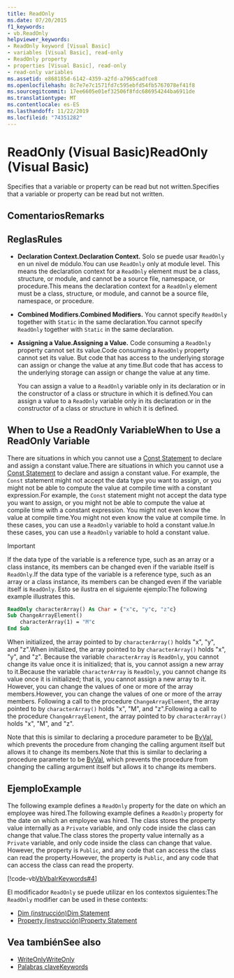 ```yaml
---
title: ReadOnly
ms.date: 07/20/2015
f1_keywords:
- vb.ReadOnly
helpviewer_keywords:
- ReadOnly keyword [Visual Basic]
- variables [Visual Basic], read-only
- ReadOnly property
- properties [Visual Basic], read-only
- read-only variables
ms.assetid: e868185d-6142-4359-a2fd-a7965cadfce8
ms.openlocfilehash: 8c7e7e7c1571fd7c595ebfd54fb5767078ef41f8
ms.sourcegitcommit: 17ee6605e01ef32506f8fdc686954244ba6911de
ms.translationtype: MT
ms.contentlocale: es-ES
ms.lasthandoff: 11/22/2019
ms.locfileid: "74351282"
---
```

# <a name="readonly-visual-basic"></a><span data-ttu-id="8d06e-102">ReadOnly (Visual Basic)</span><span class="sxs-lookup"><span data-stu-id="8d06e-102">ReadOnly (Visual Basic)</span></span>
<span data-ttu-id="8d06e-103">Specifies that a variable or property can be read but not written.</span><span class="sxs-lookup"><span data-stu-id="8d06e-103">Specifies that a variable or property can be read but not written.</span></span>

## <a name="remarks"></a><span data-ttu-id="8d06e-104">Comentarios</span><span class="sxs-lookup"><span data-stu-id="8d06e-104">Remarks</span></span>

## <a name="rules"></a><span data-ttu-id="8d06e-105">Reglas</span><span class="sxs-lookup"><span data-stu-id="8d06e-105">Rules</span></span>

- <span data-ttu-id="8d06e-106">**Declaration Context.**</span><span class="sxs-lookup"><span data-stu-id="8d06e-106">**Declaration Context.**</span></span> <span data-ttu-id="8d06e-107">Solo se puede usar `ReadOnly` en un nivel de módulo.</span><span class="sxs-lookup"><span data-stu-id="8d06e-107">You can use `ReadOnly` only at module level.</span></span> <span data-ttu-id="8d06e-108">This means the declaration context for a `ReadOnly` element must be a class, structure, or module, and cannot be a source file, namespace, or procedure.</span><span class="sxs-lookup"><span data-stu-id="8d06e-108">This means the declaration context for a `ReadOnly` element must be a class, structure, or module, and cannot be a source file, namespace, or procedure.</span></span>

- <span data-ttu-id="8d06e-109">**Combined Modifiers.**</span><span class="sxs-lookup"><span data-stu-id="8d06e-109">**Combined Modifiers.**</span></span> <span data-ttu-id="8d06e-110">You cannot specify `ReadOnly` together with `Static` in the same declaration.</span><span class="sxs-lookup"><span data-stu-id="8d06e-110">You cannot specify `ReadOnly` together with `Static` in the same declaration.</span></span>

- <span data-ttu-id="8d06e-111">**Assigning a Value.**</span><span class="sxs-lookup"><span data-stu-id="8d06e-111">**Assigning a Value.**</span></span> <span data-ttu-id="8d06e-112">Code consuming a `ReadOnly` property cannot set its value.</span><span class="sxs-lookup"><span data-stu-id="8d06e-112">Code consuming a `ReadOnly` property cannot set its value.</span></span> <span data-ttu-id="8d06e-113">But code that has access to the underlying storage can assign or change the value at any time.</span><span class="sxs-lookup"><span data-stu-id="8d06e-113">But code that has access to the underlying storage can assign or change the value at any time.</span></span>

     <span data-ttu-id="8d06e-114">You can assign a value to a `ReadOnly` variable only in its declaration or in the constructor of a class or structure in which it is defined.</span><span class="sxs-lookup"><span data-stu-id="8d06e-114">You can assign a value to a `ReadOnly` variable only in its declaration or in the constructor of a class or structure in which it is defined.</span></span>

## <a name="when-to-use-a-readonly-variable"></a><span data-ttu-id="8d06e-115">When to Use a ReadOnly Variable</span><span class="sxs-lookup"><span data-stu-id="8d06e-115">When to Use a ReadOnly Variable</span></span>

<span data-ttu-id="8d06e-116">There are situations in which you cannot use a [Const Statement](../../../visual-basic/language-reference/statements/const-statement.md) to declare and assign a constant value.</span><span class="sxs-lookup"><span data-stu-id="8d06e-116">There are situations in which you cannot use a [Const Statement](../../../visual-basic/language-reference/statements/const-statement.md) to declare and assign a constant value.</span></span> <span data-ttu-id="8d06e-117">For example, the `Const` statement might not accept the data type you want to assign, or you might not be able to compute the value at compile time with a constant expression.</span><span class="sxs-lookup"><span data-stu-id="8d06e-117">For example, the `Const` statement might not accept the data type you want to assign, or you might not be able to compute the value at compile time with a constant expression.</span></span> <span data-ttu-id="8d06e-118">You might not even know the value at compile time.</span><span class="sxs-lookup"><span data-stu-id="8d06e-118">You might not even know the value at compile time.</span></span> <span data-ttu-id="8d06e-119">In these cases, you can use a `ReadOnly` variable to hold a constant value.</span><span class="sxs-lookup"><span data-stu-id="8d06e-119">In these cases, you can use a `ReadOnly` variable to hold a constant value.</span></span>

> [!IMPORTANT]
> <span data-ttu-id="8d06e-120">If the data type of the variable is a reference type, such as an array or a class instance, its members can be changed even if the variable itself is `ReadOnly`.</span><span class="sxs-lookup"><span data-stu-id="8d06e-120">If the data type of the variable is a reference type, such as an array or a class instance, its members can be changed even if the variable itself is `ReadOnly`.</span></span> <span data-ttu-id="8d06e-121">Esto se ilustra en el siguiente ejemplo:</span><span class="sxs-lookup"><span data-stu-id="8d06e-121">The following example illustrates this.</span></span>

```vb
ReadOnly characterArray() As Char = {"x"c, "y"c, "z"c}
Sub ChangeArrayElement()
    characterArray(1) = "M"c
End Sub
```

<span data-ttu-id="8d06e-122">When initialized, the array pointed to by `characterArray()` holds "x", "y", and "z".</span><span class="sxs-lookup"><span data-stu-id="8d06e-122">When initialized, the array pointed to by `characterArray()` holds "x", "y", and "z".</span></span> <span data-ttu-id="8d06e-123">Because the variable `characterArray` is `ReadOnly`, you cannot change its value once it is initialized; that is, you cannot assign a new array to it.</span><span class="sxs-lookup"><span data-stu-id="8d06e-123">Because the variable `characterArray` is `ReadOnly`, you cannot change its value once it is initialized; that is, you cannot assign a new array to it.</span></span> <span data-ttu-id="8d06e-124">However, you can change the values of one or more of the array members.</span><span class="sxs-lookup"><span data-stu-id="8d06e-124">However, you can change the values of one or more of the array members.</span></span> <span data-ttu-id="8d06e-125">Following a call to the procedure `ChangeArrayElement`, the array pointed to by `characterArray()` holds "x", "M", and "z".</span><span class="sxs-lookup"><span data-stu-id="8d06e-125">Following a call to the procedure `ChangeArrayElement`, the array pointed to by `characterArray()` holds "x", "M", and "z".</span></span>

<span data-ttu-id="8d06e-126">Note that this is similar to declaring a procedure parameter to be [ByVal](byval.md), which prevents the procedure from changing the calling argument itself but allows it to change its members.</span><span class="sxs-lookup"><span data-stu-id="8d06e-126">Note that this is similar to declaring a procedure parameter to be [ByVal](byval.md), which prevents the procedure from changing the calling argument itself but allows it to change its members.</span></span>

## <a name="example"></a><span data-ttu-id="8d06e-127">Ejemplo</span><span class="sxs-lookup"><span data-stu-id="8d06e-127">Example</span></span>

<span data-ttu-id="8d06e-128">The following example defines a `ReadOnly` property for the date on which an employee was hired.</span><span class="sxs-lookup"><span data-stu-id="8d06e-128">The following example defines a `ReadOnly` property for the date on which an employee was hired.</span></span> <span data-ttu-id="8d06e-129">The class stores the property value internally as a `Private` variable, and only code inside the class can change that value.</span><span class="sxs-lookup"><span data-stu-id="8d06e-129">The class stores the property value internally as a `Private` variable, and only code inside the class can change that value.</span></span> <span data-ttu-id="8d06e-130">However, the property is `Public`, and any code that can access the class can read the property.</span><span class="sxs-lookup"><span data-stu-id="8d06e-130">However, the property is `Public`, and any code that can access the class can read the property.</span></span>

[!code-vb[VbVbalrKeywords#4](~/samples/snippets/visualbasic/VS_Snippets_VBCSharp/VbVbalrKeywords/VB/Class1.vb#4)]

<span data-ttu-id="8d06e-131">El modificador `ReadOnly` se puede utilizar en los contextos siguientes:</span><span class="sxs-lookup"><span data-stu-id="8d06e-131">The `ReadOnly` modifier can be used in these contexts:</span></span>

- [<span data-ttu-id="8d06e-132">Dim (instrucción)</span><span class="sxs-lookup"><span data-stu-id="8d06e-132">Dim Statement</span></span>](../statements/dim-statement.md)
- [<span data-ttu-id="8d06e-133">Property (instrucción)</span><span class="sxs-lookup"><span data-stu-id="8d06e-133">Property Statement</span></span>](../statements/property-statement.md)

## <a name="see-also"></a><span data-ttu-id="8d06e-134">Vea también</span><span class="sxs-lookup"><span data-stu-id="8d06e-134">See also</span></span>

- [<span data-ttu-id="8d06e-135">WriteOnly</span><span class="sxs-lookup"><span data-stu-id="8d06e-135">WriteOnly</span></span>](writeonly.md)
- [<span data-ttu-id="8d06e-136">Palabras clave</span><span class="sxs-lookup"><span data-stu-id="8d06e-136">Keywords</span></span>](../keywords/index.md)
